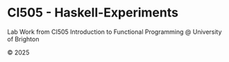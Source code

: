 # CI505 - Haskell-Experiments

Lab Work from CI505 Introduction to Functional Programming @ University of Brighton

&copy; 2025
